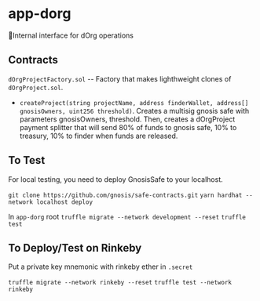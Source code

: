 # app-dorg
📱Internal interface for dOrg operations


## Contracts

`dOrgProjectFactory.sol` -- Factory that makes lighthweight clones of `dOrgProject.sol`. 

- `createProject(string projectName, address finderWallet, address[] gnosisOwners, uint256 threshold)`. Creates a multisig gnosis safe with parameters gnosisOwners, threshold. Then, creates a dOrgProject payment splitter that will send 80% of funds to gnosis safe, 10% to treasury, 10% to finder when funds are released.

## To Test

For local testing, you need to deploy GnosisSafe to your localhost. 

`git clone https://github.com/gnosis/safe-contracts.git`
`yarn hardhat --network localhost deploy`

In `app-dorg` root
`truffle migrate --network development --reset`
`truffle test`

## To Deploy/Test on Rinkeby

Put a private key mnemonic with rinkeby ether in `.secret`

`truffle migrate --network rinkeby --reset`
`truffle test --network rinkeby`
